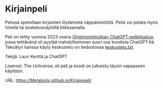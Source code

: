 # Kirjainpeli

Pelissä opetellaan kirjainten löytämistä näppäimistöltä. Peliä voi pelata myös hiirellä tai kosketusnäytöllä klikkaamalla.

Peli on tehty vuonna 2023 osana [Ohjelmointiputkan ChatGPT-pelikilpailua](https://www.ohjelmointiputka.net/kilpailut/), jossa tehtävänä oli pyytää mahdollisimman suuri osa koodista ChatGPT:ltä. Tekoälyn kanssa käyty keskustelu on tiedostossa [keskustelu.txt](keskustelu.txt).

Tekijä: Lauri Kenttä ja ChatGPT

Lisenssi: The Unlicense, eli peli ja koodi on julkaistu täysin vapaaseen käyttöön.

URL: https://Metabolix.github.io/Kirjainpeli/
